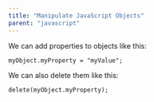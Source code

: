 ```yaml
---
title: "Manipulate JavaScript Objects"
parent: "javascript"
---
```


We can add properties to objects like this:

    myObject.myProperty = "myValue";

We can also delete them like this:

    delete(myObject.myProperty);
